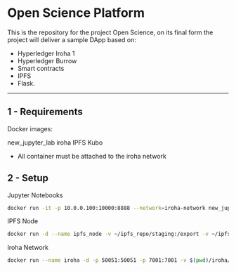 # Open Science Platform

This is the repository for the project Open Science, on its final form the project will deliver a sample DApp based on:

- Hyperledger Iroha 1
- Hyperledger Burrow
- Smart contracts
- IPFS
- Flask.

---
## 1 -  Requirements

Docker images:

new_jupyter_lab
iroha
IPFS Kubo

* All container must be attached to the iroha network
  
## 2 - Setup


Jupyter Notebooks

```bash
docker run -it -p 10.0.0.100:10000:8888 --network=iroha-network new_jupyter_lab
```

IPFS Node

```bash
docker run -d --name ipfs_node -v ~/ipfs_repo/staging:/export -v ~/ipfs_repo/data:/data/ipfs -p 4001:4001 -p 8080:8080 -p 5001:5001 --network iroha-network ipfs/go-ipfs:v0.4.23
```

Iroha Network

```bash
docker run --name iroha -d -p 50051:50051 -p 7001:7001 -v $(pwd)/iroha/example:/opt/iroha_data -v blockstore:/tmp/block_store --network=iroha-network --restart always -e KEY='node0' hyperledger/iroha-burrow:pr-3960
```
